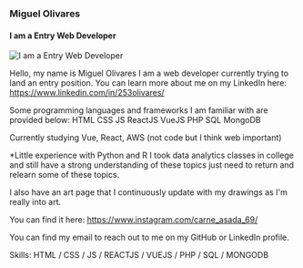 ### Miguel Olivares
#### I am a Entry Web Developer
![I am a Entry Web Developer](https://media.licdn.com/dms/image/C4E16AQHytvmQ7pt03g/profile-displaybackgroundimage-shrink_350_1400/0/1606521806794?e=1710979200&v=beta&t=PjVzIwsnqRweVAJ0LRdUlu-eJqcrOk6kPdLG_h0STRw)

Hello, my name is Miguel Olivares I am a web developer currently trying to land an entry position. You can learn more about me on my LinkedIn here: https://www.linkedin.com/in/253olivares/

Some programming languages and frameworks I am familiar with are provided below: HTML CSS JS ReactJS VueJS PHP SQL MongoDB

Currently studying Vue, React, AWS (not code but I think web important) 

*Little experience with Python and R I took data analytics classes in college and still have a strong understanding of these topics just need to return and relearn some of these topics.

I also have an art page that I continuously update with my drawings as I'm really into art.

You can find it here: https://www.instagram.com/carne_asada_69/

You can find my email to reach out to me on my GitHub or LinkedIn profile.

Skills: HTML / CSS / JS / REACTJS / VUEJS / PHP / SQL / MONGODB 



